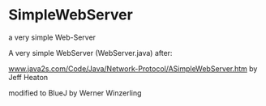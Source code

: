 # SimpleWebServer
a very simple Web-Server

A very simple WebServer (WebServer.java) after:

www.java2s.com/Code/Java/Network-Protocol/ASimpleWebServer.htm
by Jeff Heaton

modified to BlueJ by Werner Winzerling
